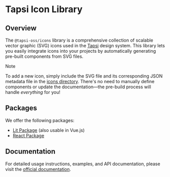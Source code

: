 # Tapsi Icon Library

## Overview

The `@tapsi-oss/icons` library is a comprehensive collection of scalable vector graphic (SVG) icons used in the [Tapsi](https://tapsi.ir) design system. This library lets you easily integrate icons into your projects by automatically generating pre-built components from SVG files.

> [!NOTE]
> To add a new icon, simply include the SVG file and its corresponding JSON metadata file in the [icons directory](https://github.com/Tap30/icons/tree/main/icons). There's no need to manually define components or update the documentation—the pre-build process will handle _everything_ for you!

## Packages

We offer the following packages:

- [Lit Package](https://tap30.github.io/icons/package/lit.html) (also usable in Vue.js)
- [React Package](https://tap30.github.io/icons/package/react.html)

## Documentation

For detailed usage instructions, examples, and API documentation, please visit the [official documentation](https://tap30.github.io/icons).
